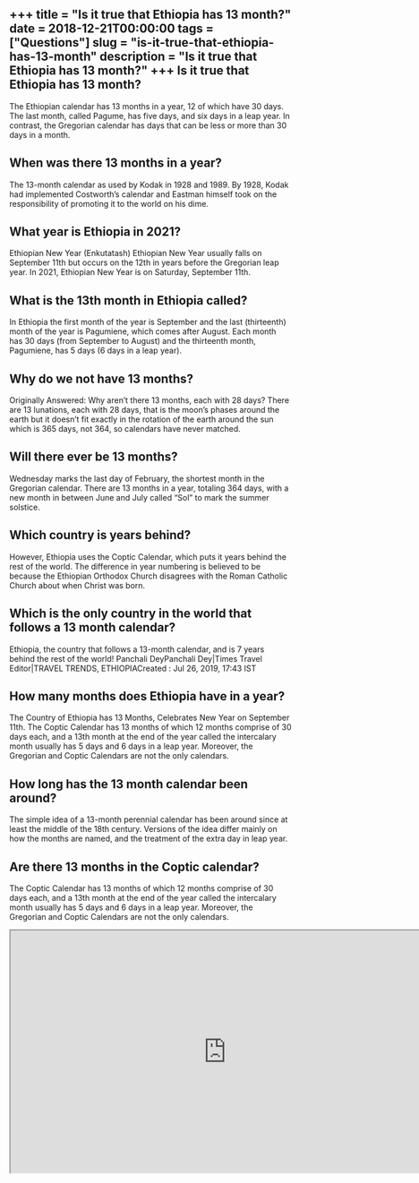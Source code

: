 +++
title = "Is it true that Ethiopia has 13 month?"
date = 2018-12-21T00:00:00
tags = ["Questions"]
slug = "is-it-true-that-ethiopia-has-13-month"
description = "Is it true that Ethiopia has 13 month?"
+++
Is it true that Ethiopia has 13 month?
--------------------------------------

The Ethiopian calendar has 13 months in a year, 12 of which have 30 days. The last month, called Pagume, has five days, and six days in a leap year. In contrast, the Gregorian calendar has days that can be less or more than 30 days in a month.

When was there 13 months in a year?
-----------------------------------

The 13-month calendar as used by Kodak in 1928 and 1989. By 1928, Kodak had implemented Costworth’s calendar and Eastman himself took on the responsibility of promoting it to the world on his dime.

What year is Ethiopia in 2021?
------------------------------

Ethiopian New Year (Enkutatash) Ethiopian New Year usually falls on September 11th but occurs on the 12th in years before the Gregorian leap year. In 2021, Ethiopian New Year is on Saturday, September 11th.

What is the 13th month in Ethiopia called?
------------------------------------------

In Ethiopia the first month of the year is September and the last (thirteenth) month of the year is Pagumiene, which comes after August. Each month has 30 days (from September to August) and the thirteenth month, Pagumiene, has 5 days (6 days in a leap year).

Why do we not have 13 months?
-----------------------------

Originally Answered: Why aren’t there 13 months, each with 28 days? There are 13 lunations, each with 28 days, that is the moon’s phases around the earth but it doesn’t fit exactly in the rotation of the earth around the sun which is 365 days, not 364, so calendars have never matched.

Will there ever be 13 months?
-----------------------------

Wednesday marks the last day of February, the shortest month in the Gregorian calendar. There are 13 months in a year, totaling 364 days, with a new month in between June and July called “Sol” to mark the summer solstice.

Which country is years behind?
------------------------------

However, Ethiopia uses the Coptic Calendar, which puts it years behind the rest of the world. The difference in year numbering is believed to be because the Ethiopian Orthodox Church disagrees with the Roman Catholic Church about when Christ was born.

Which is the only country in the world that follows a 13 month calendar?
------------------------------------------------------------------------

 Ethiopia, the country that follows a 13-month calendar, and is 7 years behind the rest of the world! Panchali DeyPanchali Dey|Times Travel Editor|TRAVEL TRENDS, ETHIOPIACreated : Jul 26, 2019, 17:43 IST

How many months does Ethiopia have in a year?
---------------------------------------------

The Country of Ethiopia has 13 Months, Celebrates New Year on September 11th. The Coptic Calendar has 13 months of which 12 months comprise of 30 days each, and a 13th month at the end of the year called the intercalary month usually has 5 days and 6 days in a leap year. Moreover, the Gregorian and Coptic Calendars are not the only calendars.

How long has the 13 month calendar been around?
-----------------------------------------------

The simple idea of a 13-month perennial calendar has been around since at least the middle of the 18th century. Versions of the idea differ mainly on how the months are named, and the treatment of the extra day in leap year.

Are there 13 months in the Coptic calendar?
-------------------------------------------

The Coptic Calendar has 13 months of which 12 months comprise of 30 days each, and a 13th month at the end of the year called the intercalary month usually has 5 days and 6 days in a leap year. Moreover, the Gregorian and Coptic Calendars are not the only calendars.

<iframe allow="accelerometer; autoplay; clipboard-write; encrypted-media; gyroscope; picture-in-picture" allowfullscreen="" class="__youtube_prefs__  epyt-is-override  no-lazyload" data-no-lazy="1" data-origheight="433" data-origwidth="770" data-skipgform_ajax_framebjll="" height="433" id="_ytid_96528" loading="lazy" src="https://www.youtube.com/embed/mh78Qh8GYis?enablejsapi=1&autoplay=0&cc_load_policy=0&cc_lang_pref=&iv_load_policy=1&loop=0&modestbranding=0&rel=1&fs=1&playsinline=0&autohide=2&theme=dark&color=red&controls=1&" title="YouTube player" width="770"></iframe>